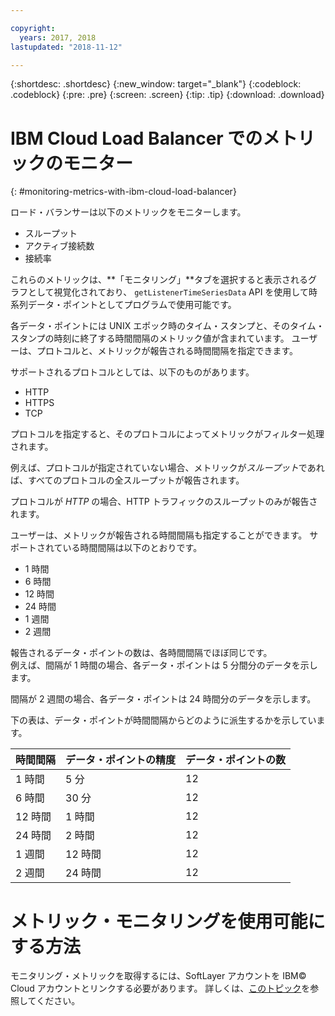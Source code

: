```yaml
---

copyright:
  years: 2017, 2018
lastupdated: "2018-11-12"

---
```


{:shortdesc: .shortdesc}
{:new_window: target="_blank"}
{:codeblock: .codeblock}
{:pre: .pre}
{:screen: .screen}
{:tip: .tip}
{:download: .download}

# IBM Cloud Load Balancer でのメトリックのモニター
{: #monitoring-metrics-with-ibm-cloud-load-balancer}

ロード・バランサーは以下のメトリックをモニターします。 

* スループット
* アクティブ接続数
* 接続率

これらのメトリックは、**「モニタリング」**タブを選択すると表示されるグラフとして視覚化されており、
`getListenerTimeSeriesData` API を使用して時系列データ・ポイントとしてプログラムで使用可能です。

各データ・ポイントには UNIX エポック時のタイム・スタンプと、そのタイム・スタンプの時刻に終了する時間間隔のメトリック値が含まれています。 ユーザーは、プロトコルと、メトリックが報告される時間間隔を指定できます。 

サポートされるプロトコルとしては、以下のものがあります。

* HTTP
* HTTPS
* TCP

プロトコルを指定すると、そのプロトコルによってメトリックがフィルター処理されます。

例えば、プロトコルが指定されていない場合、メトリックが*スループット*であれば、すべてのプロトコルの全スループットが報告されます。

プロトコルが *HTTP* の場合、HTTP トラフィックのスループットのみが報告されます。

ユーザーは、メトリックが報告される時間間隔も指定することができます。 サポートされている時間間隔は以下のとおりです。 

* 1 時間
* 6 時間
* 12 時間
* 24 時間
* 1 週間
* 2 週間

報告されるデータ・ポイントの数は、各時間間隔でほぼ同じです。  
例えば、間隔が 1 時間の場合、各データ・ポイントは 5 分間分のデータを示します。

間隔が 2 週間の場合、各データ・ポイントは 24 時間分のデータを示します。

下の表は、データ・ポイントが時間間隔からどのように派生するかを示しています。

| 時間間隔 | データ・ポイントの精度 | データ・ポイントの数 |                                                                                              
| ------------------------------------------ | --------------------------------------------------- | -------------------|
| 1 時間    | 5 分 | 12   |
| 6 時間   | 30 分 | 12  |
| 12 時間  | 1 時間 | 12 |
| 24 時間  | 2 時間 | 12 |
| 1 週間    | 12 時間 | 12 |
| 2 週間  | 24 時間 | 12 |

# メトリック・モニタリングを使用可能にする方法

モニタリング・メトリックを取得するには、SoftLayer アカウントを IBM© Cloud アカウントとリンクする必要があります。 詳しくは、[このトピック](/docs/account?topic=account-unifyingaccounts#link_accounts)を参照してください。
